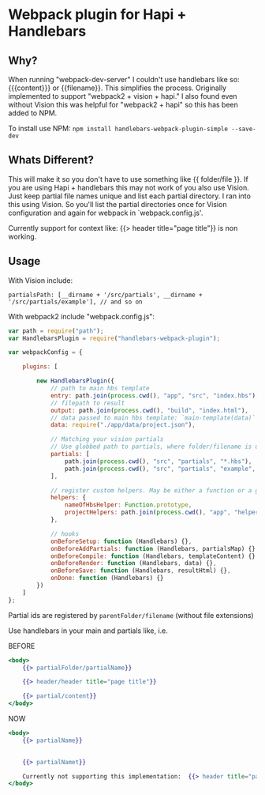 # Webpack plugin for Hapi + Handlebars

## Why?

When running "webpack-dev-server" I couldn't use handlebars like so: {{{content}}} or {{filename}}. This simplifies the process. Originally implemented to support "webpack2 + vision + hapi." I also found even without Vision this was helpful for "webpack2 + hapi" so this has been added to NPM. 

To install use NPM: `npm install handlebars-webpack-plugin-simple --save-dev`

## Whats Different?

This will make it so you don't have to use something like {{ folder/file }}. If you are using Hapi + handlebars this may not work of you also use Vision. Just keep partial file names unique and list each partial directory. I ran into this using Vision. So you'll list the partial directories once for Vision configuration and again for webpack in `webpack.config.js'.

Currently support for context like: {{> header title="page title"}} is non working.

## Usage

With Vision include:

`partialsPath: [__dirname + '/src/partials', __dirname + '/src/partials/example'], // and so on`


With webpack2 include "webpack.config.js":

```javascript
var path = require("path");
var HandlebarsPlugin = require("handlebars-webpack-plugin");

var webpackConfig = {

    plugins: [

        new HandlebarsPlugin({
            // path to main hbs template
            entry: path.join(process.cwd(), "app", "src", "index.hbs"),
            // filepath to result
            output: path.join(process.cwd(), "build", "index.html"),
            // data passed to main hbs template: `main-template(data)`
            data: require("./app/data/project.json"),

            // Matching your vision partials
            // Use globbed path to partials, where folder/filename is unique
            partials: [
                path.join(process.cwd(), "src", "partials", "*.hbs"),
                path.join(process.cwd(), "src", "partials", "example", "*.hbs"),
            ],

            // register custom helpers. May be either a function or a glob-pattern
            helpers: {
                nameOfHbsHelper: Function.prototype,
                projectHelpers: path.join(process.cwd(), "app", "helpers", "*.helper.js")
            },

            // hooks
            onBeforeSetup: function (Handlebars) {},
            onBeforeAddPartials: function (Handlebars, partialsMap) {},
            onBeforeCompile: function (Handlebars, templateContent) {},
            onBeforeRender: function (Handlebars, data) {},
            onBeforeSave: function (Handlebars, resultHtml) {},
            onDone: function (Handlebars) {}
        })
    ]
};
```

Partial ids are registered by `parentFolder/filename` (without file extensions)

Use handlebars in your main and partials like, i.e.

BEFORE
```hbs
<body>
    {{> partialFolder/partialName}}

    {{> header/header title="page title"}}

    {{> partial/content}}
</body>
```
NOW
```hbs
<body>
    {{> partialName}}
   

    {{> partialNamet}}

    Currently not supporting this implementation:  {{> header title="page title"}}
</body>
```
